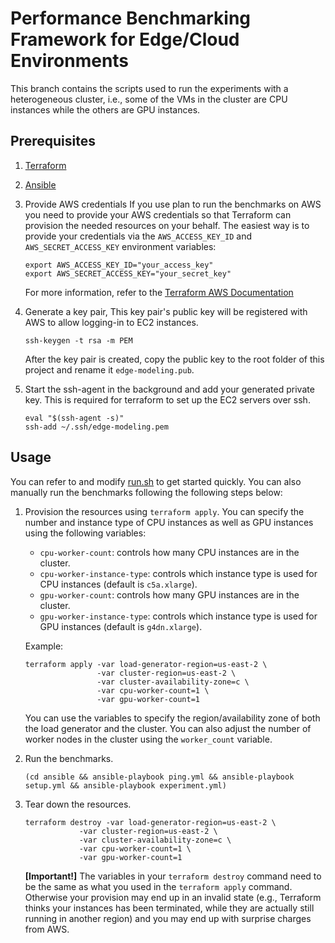 # Performance Benchmarking Framework for Edge/Cloud Environments

This branch contains the scripts used to run the experiments with a heterogeneous cluster, i.e.,
some of the VMs in the cluster are CPU instances while the others are GPU instances.

## Prerequisites

1. [Terraform](https://www.terraform.io/)

2. [Ansible](https://docs.ansible.com/ansible/latest/installation_guide/intro_installation.html)

3.  Provide AWS credentials If you use plan to run the benchmarks on AWS you need to provide your
    AWS credentials so that Terraform can provision the needed resources on your behalf. The easiest
    way is to provide your credentials via the `AWS_ACCESS_KEY_ID` and `AWS_SECRET_ACCESS_KEY`
    environment variables:

    ```shell
    export AWS_ACCESS_KEY_ID="your_access_key"
    export AWS_SECRET_ACCESS_KEY="your_secret_key"
    ```

    For more information, refer to the [Terraform AWS Documentation](https://registry.terraform.io/providers/hashicorp/aws/latest/docs#authentication)

4.  Generate a key pair, This key pair's public key will be registered with AWS to allow logging-in
    to EC2 instances.

    ```shell
    ssh-keygen -t rsa -m PEM
    ```

    After the key pair is created, copy the public key to the root folder of this project and rename
    it `edge-modeling.pub`.

5.  Start the ssh-agent in the background and add your generated private key. This is required for
    terraform to set up the EC2 servers over ssh.
    ```shell
    eval "$(ssh-agent -s)"
    ssh-add ~/.ssh/edge-modeling.pem
    ```
## Usage
You can refer to and modify [run.sh](run.sh) to get started quickly. You can also manually run the
benchmarks following the following steps below:

1.  Provision the resources using `terraform apply`. You can specify the number and instance type of
    CPU instances as well as GPU instances using the following variables:
    * `cpu-worker-count`: controls how many CPU instances are in the cluster.
    * `cpu-worker-instance-type`: controls which instance type is used for CPU instances (default is
      `c5a.xlarge`).
    * `gpu-worker-count`: controls how many GPU instances are in the cluster.
    * `gpu-worker-instance-type`: controls which instance type is used for GPU instances (default is
      `g4dn.xlarge`).

    Example:
    ```shell
    terraform apply -var load-generator-region=us-east-2 \
                    -var cluster-region=us-east-2 \
                    -var cluster-availability-zone=c \
                    -var cpu-worker-count=1 \
                    -var gpu-worker-count=1
    ```

    You can use the variables to specify the region/availability zone of both the load generator and
    the cluster. You can also adjust the number of worker nodes in the cluster using the
    `worker_count` variable.

2.  Run the benchmarks.

    ```
    (cd ansible && ansible-playbook ping.yml && ansible-playbook setup.yml && ansible-playbook experiment.yml)
    ```

3.  Tear down the resources.

    ```
    terraform destroy -var load-generator-region=us-east-2 \
                -var cluster-region=us-east-2 \
                -var cluster-availability-zone=c \
                -var cpu-worker-count=1 \
                -var gpu-worker-count=1
    ```

    __[Important!]__ The variables in your `terraform destroy` command need to be the same as what
    you used in the `terraform apply` command. Otherwise your provision may end up in an invalid
    state (e.g., Terraform thinks your instances has been terminated, while they are actually still
    running in another region) and you may end up with surprise charges from AWS.
